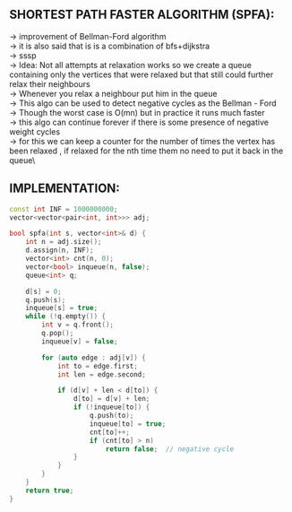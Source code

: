 **SHORTEST PATH FASTER ALGORITHM (SPFA):**
--

-> improvement of Bellman-Ford algorithm\
-> it is also said that is is a combination of bfs+dijkstra\
-> sssp\
-> Idea: Not all attempts at relaxation works so we create a queue containing only the vertices that were relaxed but that still could further relax their neighbours\
-> Whenever you relax a neighbour put him in the queue\
-> This algo can be used to detect negative cycles as the Bellman - Ford\
-> Though the worst case is O(mn) but in practice it runs much faster\
-> this algo can continue forever if there is some presence of negative weight cycles \
-> for this we can keep a counter for the number of times the vertex has been relaxed , if relaxed for the nth time them no need to put it back in the queue\

**IMPLEMENTATION:**
---

```cpp
const int INF = 1000000000;
vector<vector<pair<int, int>>> adj;

bool spfa(int s, vector<int>& d) {
    int n = adj.size();
    d.assign(n, INF);
    vector<int> cnt(n, 0);
    vector<bool> inqueue(n, false);
    queue<int> q;

    d[s] = 0;
    q.push(s);
    inqueue[s] = true;
    while (!q.empty()) {
        int v = q.front();
        q.pop();
        inqueue[v] = false;

        for (auto edge : adj[v]) {
            int to = edge.first;
            int len = edge.second;

            if (d[v] + len < d[to]) {
                d[to] = d[v] + len;
                if (!inqueue[to]) {
                    q.push(to);
                    inqueue[to] = true;
                    cnt[to]++;
                    if (cnt[to] > n)
                        return false;  // negative cycle
                }
            }
        }
    }
    return true;
}
```
